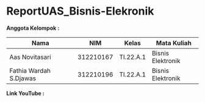 # ReportUAS_Bisnis-Elekronik

**Anggota Kelompok :** <br>

| Nama                    | NIM       | Kelas     | Mata Kuliah       |
| ------------------------| --------- | --------- | ------------------|
| Aas Novitasari          | 312210167 | TI.22.A.1 | Bisnis Elektronik |
| Fathia Wardah S.Djawas  | 312210196 | TI.22.A.1 | Bisnis Elektronik |

**Link YouTube :**<br>
